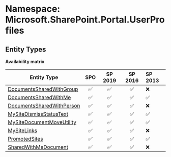 # Namespace: Microsoft.SharePoint.Portal.UserProfiles

## Entity Types

**Availability matrix**

Entity Type | SPO | SP 2019 | SP 2016 | SP 2013
----------|:---:|:-------:|:-------:|:-------
[DocumentsSharedWithGroup](./EntityTypes/DocumentsSharedWithGroup.md) | ✅ | ✅ | ✅ | ❌
[DocumentsSharedWithMe](./EntityTypes/DocumentsSharedWithMe.md) | ✅ | ✅ | ✅ | ✅
[DocumentsSharedWithPerson](./EntityTypes/DocumentsSharedWithPerson.md) | ✅ | ✅ | ✅ | ❌
[MySiteDismissStatusText](./EntityTypes/MySiteDismissStatusText.md) | ✅ | ✅ | ✅ | ✅
[MySiteDocumentMoveUtility](./EntityTypes/MySiteDocumentMoveUtility.md) | ✅ | ✅ | ✅ | ✅
[MySiteLinks](./EntityTypes/MySiteLinks.md) | ✅ | ✅ | ✅ | ❌
[PromotedSites](./EntityTypes/PromotedSites.md) | ✅ | ✅ | ✅ | ✅
[SharedWithMeDocument](./EntityTypes/SharedWithMeDocument.md) | ✅ | ✅ | ✅ | ❌